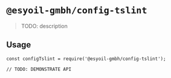 # `@esyoil-gmbh/config-tslint`

> TODO: description

## Usage

```
const configTslint = require('@esyoil-gmbh/config-tslint');

// TODO: DEMONSTRATE API
```
